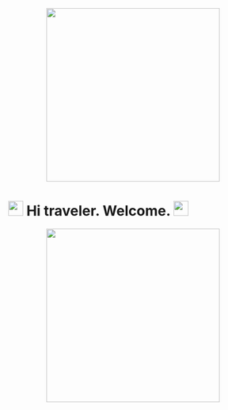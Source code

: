 <div id="header" align="center">
    <img src="https://media.giphy.com/media/1yld7nW3oQ2IyRubUm/giphy.gif" width="350"/>
</div>

<h1>
    <img src="https://media.giphy.com/media/1347t0cCJWlsnC/giphy.gif" height="30"/>
    Hi traveler. Welcome.
    <img src="https://media.giphy.com/media/3ov9k1173PdfJWRsoE/giphy.gif" height="30"/>
</h1>

<div align="center">
    <img src="https://media.giphy.com/media/3ov9k1173PdfJWRsoE/giphy.gif" width="350"/>
</div>

